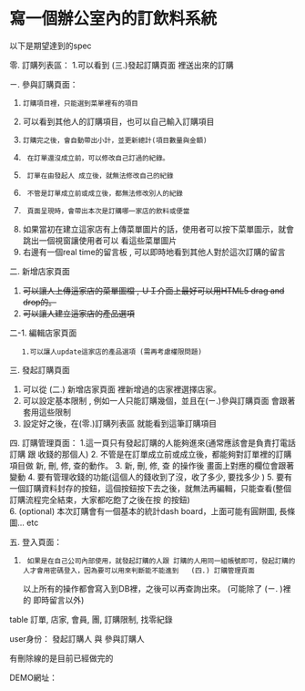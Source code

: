# 寫一個辦公室內的訂飲料系統

   以下是期望達到的spec

   零. 訂購列表區：
    1.可以看到 (三.)發起訂購頁面  裡送出來的訂購

ㄧ. 參與訂購頁面：
    
1.     訂購項目裡，只能選到菜單裡有的項目
2. 可以看到其他人的訂購項目，也可以自己輸入訂購項目
3.     訂購完之後，會自動帶出小計，並更新總計(項目數量與金額)
4.      在訂單還沒成立前，可以修改自己訂過的紀錄。
5.      訂單在由發起人 成立後，就無法修改自己的紀錄
6.      不管是訂單成立前或成立後，都無法修改別人的紀錄
7.      頁面呈現時，會帶出本次是訂購哪一家店的飲料或便當
8.  如果當初在建立這家店有上傳菜單圖片的話，使用者可以按下菜單圖示，就會跳出一個視窗讓使用者可以
      看這些菜單圖片
9. 右邊有一個real time的留言板 , 可以即時地看到其他人對於這次訂購的留言


二.  新增店家頁面

1. ~~可以讓人上傳這家店的菜單圖檔 , ＵＩ介面上最好可以用HTML5 drag and drop的。~~
2. ~~可以讓人建立這家店的產品選項~~    


二-1. 編輯店家頁面

       1.可以讓人update這家店的產品選項 (需再考慮權限問題)

三. 發起訂購頁面
1.   可以從 (二.) 新增店家頁面   裡新增過的店家裡選擇店家。
2.   可以設定基本限制 , 例如一人只能訂購幾個，並且在(ㄧ.)參與訂購頁面  會跟著套用這些限制
3. 設定好之後，在(零.)訂購列表區   就能看到這筆訂購項目
     
四. 訂購管理頁面：
     1.這一頁只有發起訂購的人能夠進來(通常應該會是負責打電話訂購  跟  收錢的那個人)
2. 不管是在訂單成立前或成立後，都能夠對訂單裡的訂購項目做  新, 刪, 修, 查的動作。
3.        新, 刪, 修, 查  的操作後  畫面上對應的欄位會跟著變動
4.   要有管理收錢的功能(這個人的錢收到了沒，收了多少, 要找多少 )
5.    要有一個訂購資料封存的按鈕，這個按鈕按下去之後，就無法再編輯，只能查看(整個訂購流程完全結束，大家都吃飽了之後在按  的按鈕)   
     6.  (optional) 本次訂購會有一個基本的統計dash board，上面可能有圓餅圖, 長條圖... etc

五.  登入頁面：
1.      如果是在自己公司內部使用，就發起訂購的人跟 訂購的人用同一組帳號即可，發起訂購的人才會用密碼登入，因為要可以用來判斷能不能進到   (四.) 訂購管理頁面

    以上所有的操作都會寫入到DB裡，之後可以再查詢出來。  (可能除了 (ㄧ. )裡的  即時留言以外)

table   訂單, 店家, 會員, 團,  訂購限制, 找零紀錄

user身份：  發起訂購人    與   參與訂購人

有刪除線的是目前已經做完的

DEMO網址：

